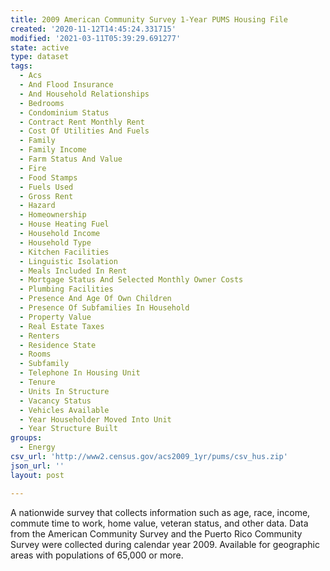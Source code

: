 ```yaml
---
title: 2009 American Community Survey 1-Year PUMS Housing File
created: '2020-11-12T14:45:24.331715'
modified: '2021-03-11T05:39:29.691277'
state: active
type: dataset
tags:
  - Acs
  - And Flood Insurance
  - And Household Relationships
  - Bedrooms
  - Condominium Status
  - Contract Rent Monthly Rent
  - Cost Of Utilities And Fuels
  - Family
  - Family Income
  - Farm Status And Value
  - Fire
  - Food Stamps
  - Fuels Used
  - Gross Rent
  - Hazard
  - Homeownership
  - House Heating Fuel
  - Household Income
  - Household Type
  - Kitchen Facilities
  - Linguistic Isolation
  - Meals Included In Rent
  - Mortgage Status And Selected Monthly Owner Costs
  - Plumbing Facilities
  - Presence And Age Of Own Children
  - Presence Of Subfamilies In Household
  - Property Value
  - Real Estate Taxes
  - Renters
  - Residence State
  - Rooms
  - Subfamily
  - Telephone In Housing Unit
  - Tenure
  - Units In Structure
  - Vacancy Status
  - Vehicles Available
  - Year Householder Moved Into Unit
  - Year Structure Built
groups:
  - Energy
csv_url: 'http://www2.census.gov/acs2009_1yr/pums/csv_hus.zip'
json_url: ''
layout: post

---
```

A nationwide survey that collects information such as age, race, income, commute time to work, home value, veteran status, and other data. Data from the American Community Survey and the Puerto Rico Community Survey were collected during calendar year 2009. Available for geographic areas with populations of 65,000 or more.
